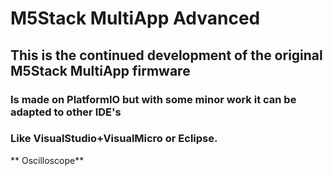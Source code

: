 # M5Stack MultiApp Advanced
## This is the continued development of the original M5Stack MultiApp firmware
### Is made on PlatformIO but with some minor work it can be adapted to other IDE's
### Like VisualStudio+VisualMicro or Eclipse.

** Oscilloscope**
